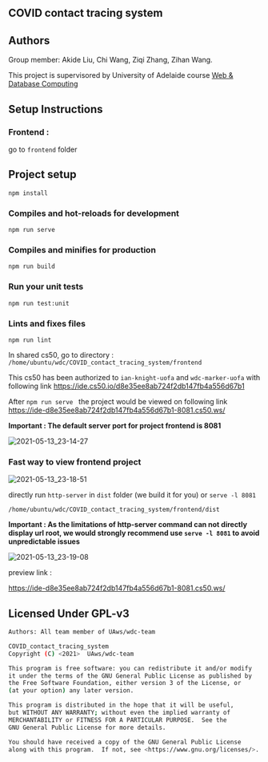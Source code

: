 ## COVID contact tracing system



## Authors

Group member: Akide Liu, Chi Wang, Ziqi Zhang, Zihan Wang.

This project is supervisored by University of Adelaide course [Web & Database Computing](https://www.adelaide.edu.au/course-outlines/108960/1/sem-1/)



## Setup Instructions

### Frontend :

go to `frontend` folder

## Project setup

```
npm install
```

### Compiles and hot-reloads for development

```
npm run serve
```

### Compiles and minifies for production

```
npm run build
```

### Run your unit tests

```
npm run test:unit
```

### Lints and fixes files

```
npm run lint
```



In shared cs50, go to directory : `/home/ubuntu/wdc/COVID_contact_tracing_system/frontend`

This cs50 has been authorized to `ian-knight-uofa` and `wdc-marker-uofa` with following link https://ide.cs50.io/d8e35ee8ab724f2db147fb4a556d67b1

After `npm run serve ` the project would be viewed on following link https://ide-d8e35ee8ab724f2db147fb4a556d67b1-8081.cs50.ws/

**Important : The default server port for project frontend is 8081**



![2021-05-13_23-14-27](https://minio.llycloud.com/image/uPic/image-20210513bE98Ri.png)

### Fast way to view frontend project 

![2021-05-13_23-18-51](https://minio.llycloud.com/image/uPic/image-20210513DZSMJe.png)

directly run `http-server` in `dist` folder (we build it for you) or `serve -l 8081` 

`/home/ubuntu/wdc/COVID_contact_tracing_system/frontend/dist`

**Important : As the limitations of http-server command can not directly display url root, we would strongly recommend use `serve -l 8081` to avoid unpredictable issues**

![2021-05-13_23-19-08](https://minio.llycloud.com/image/uPic/image-20210513O2RF62.png)

preview link : 

https://ide-d8e35ee8ab724f2db147fb4a556d67b1-8081.cs50.ws/

## Licensed Under GPL-v3

```bash
Authors: All team member of UAws/wdc-team 

COVID_contact_tracing_system
Copyright (C) <2021>  UAws/wdc-team

This program is free software: you can redistribute it and/or modify
it under the terms of the GNU General Public License as published by
the Free Software Foundation, either version 3 of the License, or
(at your option) any later version.

This program is distributed in the hope that it will be useful,
but WITHOUT ANY WARRANTY; without even the implied warranty of
MERCHANTABILITY or FITNESS FOR A PARTICULAR PURPOSE.  See the
GNU General Public License for more details.

You should have received a copy of the GNU General Public License
along with this program.  If not, see <https://www.gnu.org/licenses/>.
```
